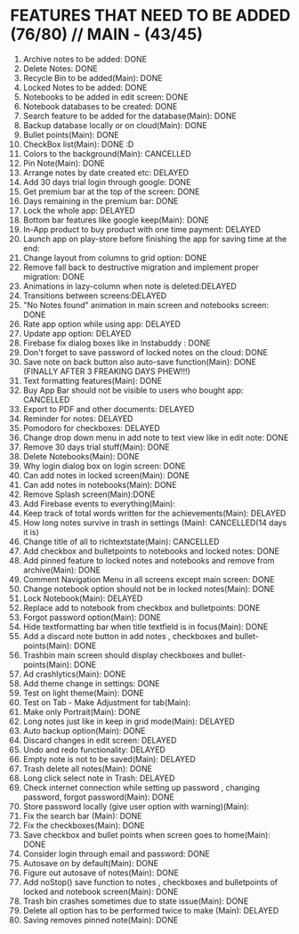 FEATURES THAT NEED TO BE ADDED (76/80) // MAIN - (43/45)
=====================================

1) Archive notes to be added: DONE
2) Delete Notes: DONE
3) Recycle Bin to be added(Main): DONE
4) Locked Notes to be added: DONE
5) Notebooks to be added in edit screen: DONE
6) Notebook databases to be created: DONE
7) Search feature to be added for the database(Main): DONE
8) Backup database locally or on cloud(Main): DONE
9) Bullet points(Main): DONE
10) CheckBox list(Main): DONE :D
11) Colors to the background(Main): CANCELLED
12) Pin Note(Main): DONE
13) Arrange notes by date created etc: DELAYED
14) Add 30 days trial login through google: DONE
15) Get premium bar at the top of the screen: DONE
16) Days remaining in the premium bar: DONE
17) Lock the whole app: DELAYED
18) Bottom bar features like google keep(Main): DONE
19) In-App product to buy product with one time payment: DELAYED
20) Launch app on play-store before finishing the app for saving time at the end:
21) Change layout from columns to grid option: DONE
22) Remove fall back to destructive migration and implement proper migration: DONE
23) Animations in lazy-column when note is deleted:DELAYED
24) Transitions between screens:DELAYED
25) "No Notes found" animation in main screen and notebooks screen:  DONE
26) Rate app option while using app: DELAYED
27) Update app option: DELAYED
28) Firebase fix dialog boxes like in Instabuddy : DONE
29) Don't forget to save password of locked notes on the cloud: DONE
30) Save note on back button also auto-save function(Main): DONE (FINALLY AFTER 3 FREAKING DAYS PHEW!!!)
31) Text formatting features(Main): DONE
32) Buy App Bar should not be visible to users who bought app: CANCELLED
33) Export to PDF and other documents: DELAYED
34) Reminder for notes: DELAYED
35) Pomodoro for checkboxes: DELAYED
36) Change drop down menu in add note to text view like in edit note: DONE
37) Remove 30 days trial stuff(Main): DONE
38) Delete Notebooks(Main): DONE
39) Why login dialog box on login screen: DONE
40) Can add notes in locked screen(Main): DONE
41) Can add notes in notebooks(Main): DONE
42) Remove Splash screen(Main):DONE
43) Add Firebase events to everything(Main):
44) Keep track of total words written for the achievements(Main): DELAYED
45) How long notes survive in trash in settings (Main):  CANCELLED(14 days it is)
46) Change title of all to richtextstate(Main): CANCELLED
47) Add checkbox and bulletpoints to notebooks and locked  notes: DONE
48) Add pinned feature to locked notes and notebooks and remove from archive(Main): DONE
49) Comment Navigation Menu in all screens except main screen: DONE
50) Change notebook option should not be in locked notes(Main): DONE
51) Lock Notebook(Main): DELAYED
52) Replace add to notebook from checkbox and bulletpoints: DONE
53) Forgot password option(Main): DONE
54) Hide textformatting bar when title textfield is in focus(Main): DONE
55) Add a discard note button in add notes , checkboxes and bullet-points(Main): DONE
56) Trashbin main screen should display checkboxes and bullet-points(Main): DONE
57) Ad crashlytics(Main): DONE
58) Add theme change in settings: DONE
59) Test on light theme(Main): DONE
60) Test on Tab - Make Adjustment for tab(Main):
61) Make only Portrait(Main): DONE
62) Long notes just like in keep in grid mode(Main): DELAYED
63) Auto backup option(Main): DONE
64) Discard changes in edit screen: DELAYED
65) Undo and redo functionality: DELAYED
66) Empty note is not to be saved(Main): DELAYED
67) Trash delete all notes(Main): DONE
68) Long click select note in Trash: DELAYED
69) Check internet connection while setting up password , changing password, forgot password(Main): DONE
70) Store password locally (give user option with warning)(Main):
71) Fix the search bar (Main): DONE
72) Fix the checkboxes(Main): DONE
73) Save checkbox and bullet points when screen goes to home(Main): DONE
74) Consider login through email and password: DONE
75) Autosave on by default(Main): DONE
76) Figure out autosave of notes(Main): DONE
77) Add noStop() save function to notes , checkboxes and bulletpoints of locked and notebook screen(Main): DONE
78) Trash bin crashes sometimes due to state issue(Main): DONE
79) Delete all option has to be performed twice to make (Main): DELAYED
80) Saving removes pinned note(Main): DONE